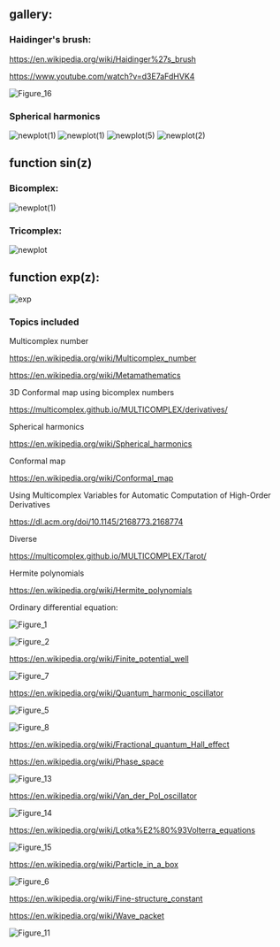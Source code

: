 ## **gallery:**

### Haidinger's brush:

https://en.wikipedia.org/wiki/Haidinger%27s_brush

https://www.youtube.com/watch?v=d3E7aFdHVK4

![Figure_16](https://user-images.githubusercontent.com/75379917/123514611-23db2380-d694-11eb-868f-f53636058e71.png)

### Spherical harmonics
![newplot(1)](https://user-images.githubusercontent.com/75379917/112055866-a6b18700-8b57-11eb-8541-b77f98d7771f.png)
![newplot(1)](https://user-images.githubusercontent.com/75379917/112537041-80d1ef80-8dae-11eb-8c81-d0277625a586.png)
![newplot(5)](https://user-images.githubusercontent.com/75379917/112692484-500dbb00-8e7f-11eb-816f-050052d4e732.png)
![newplot(2)](https://user-images.githubusercontent.com/75379917/112693864-a8de5300-8e81-11eb-91bd-59980a476cb6.png)

## function sin(z)
 
### Bicomplex:
![newplot(1)](https://user-images.githubusercontent.com/75379917/111527080-c9126180-875f-11eb-8125-f024e43a74eb.png)

### Tricomplex:
![newplot](https://user-images.githubusercontent.com/75379917/111524794-2953d400-875d-11eb-82e6-5c6b8eb863b6.png)

## function exp(z):
![exp](https://user-images.githubusercontent.com/75379917/113945668-120d8100-9807-11eb-9347-19e51fe5d5d1.png)

### Topics included

Multicomplex number

https://en.wikipedia.org/wiki/Multicomplex_number

https://en.wikipedia.org/wiki/Metamathematics

3D Conformal map using bicomplex numbers

https://multicomplex.github.io/MULTICOMPLEX/derivatives/

Spherical harmonics

https://en.wikipedia.org/wiki/Spherical_harmonics

Conformal map

https://en.wikipedia.org/wiki/Conformal_map

Using Multicomplex Variables for Automatic Computation of High-Order Derivatives

https://dl.acm.org/doi/10.1145/2168773.2168774

Diverse

https://multicomplex.github.io/MULTICOMPLEX/Tarot/

Hermite polynomials

https://en.wikipedia.org/wiki/Hermite_polynomials

Ordinary differential equation:

![Figure_1](https://user-images.githubusercontent.com/75379917/119238875-a462ad80-bb45-11eb-94ad-69db86182dec.png)

![Figure_2](https://user-images.githubusercontent.com/75379917/119276146-7e0e4200-bc19-11eb-93bf-40851fc8061e.png)

https://en.wikipedia.org/wiki/Finite_potential_well

![Figure_7](https://user-images.githubusercontent.com/75379917/120671212-74929e80-c491-11eb-8ff7-d2a0188c4f55.png)

https://en.wikipedia.org/wiki/Quantum_harmonic_oscillator

![Figure_5](https://user-images.githubusercontent.com/75379917/121819687-bd670600-cc8e-11eb-8523-d05fa1ae08bd.png)

![Figure_8](https://user-images.githubusercontent.com/75379917/121819692-c35ce700-cc8e-11eb-9bf8-ef3bb07db3c3.png)

https://en.wikipedia.org/wiki/Fractional_quantum_Hall_effect

https://en.wikipedia.org/wiki/Phase_space

![Figure_13](https://user-images.githubusercontent.com/75379917/122640285-10154780-d0ff-11eb-9745-713e3990b9c7.png)

https://en.wikipedia.org/wiki/Van_der_Pol_oscillator

![Figure_14](https://user-images.githubusercontent.com/75379917/122764212-8781dd00-d29f-11eb-858c-2827c3ce5afc.png)

https://en.wikipedia.org/wiki/Lotka%E2%80%93Volterra_equations

![Figure_15](https://user-images.githubusercontent.com/75379917/123142447-bc399400-d459-11eb-8f93-b3c2893eefc2.png)

https://en.wikipedia.org/wiki/Particle_in_a_box

![Figure_6](https://user-images.githubusercontent.com/75379917/120670886-27163180-c491-11eb-9fee-48d6ca8a10fe.png)

https://en.wikipedia.org/wiki/Fine-structure_constant

https://en.wikipedia.org/wiki/Wave_packet

![Figure_11](https://user-images.githubusercontent.com/75379917/121396509-bde06380-c953-11eb-8ff6-e3475a05580b.png)

